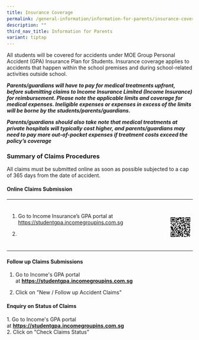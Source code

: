 ```yaml
---
title: Insurance Coverage
permalink: /general-information/information-for-parents/insurance-coverage/
description: ""
third_nav_title: Information for Parents
variant: tiptap
---
```

<p>All students will be covered for accidents under MOE Group Personal Accident
(GPA) Insurance Plan for Students. Insurance coverage applies to accidents
that happen within the school premises and during school-related activities
outside school.</p>
<p><strong><em>Parents/guardians will have to pay for medical treatments upfront, before submitting claims to Income Insurance Limited (Income Insurance) for reimbursement. Please note the applicable limits and coverage for medical expenses. Ineligible expenses or expenses in excess of the limits will be borne by the students/parents/guardians.</em></strong>
</p>
<p><strong><em>Parents/guardians should also take note that medical treatments at private hospitals will typically cost higher, and parents/guardians may need to pay more out-of-pocket expenses if treatment costs exceed the policy’s coverage</em></strong>
</p>
<h3>Summary of Claims Procedures</h3>
<p>All claims must be submitted online as soon as possible subjected to a
cap of 365 days from the date of accident.</p>
<h4>Online Claims Submission</h4>
<table style="minWidth: 75px">
<colgroup>
<col>
<col>
<col>
</colgroup>
<tbody>
<tr>
<th rowspan="1" colspan="1">
<p></p>
</th>
<th rowspan="1" colspan="1">
<p></p>
</th>
<th rowspan="1" colspan="1">
<p></p>
</th>
</tr>
<tr>
<td rowspan="1" colspan="2">
<ol data-tight="true" class="tight">
<li>
<p>Go to Income Insurance’s GPA portal at <a href="https://studentgpa.incomegroupins.com.sg" rel="noopener nofollow" target="_blank">https://studentgpa.incomegroupins.com.sg</a>
</p>
</li>
<li>
<p></p>
</li>
</ol>
</td>
<td rowspan="1" colspan="1">
<p></p>
<div class="isomer-image-wrapper">
<img style="width: 100%" height="auto" width="100%" alt="" src="/images/2024 Others/Insurance_Barcode.png">
</div>
</td>
</tr>
<tr>
<td rowspan="1" colspan="1">
<p></p>
</td>
<td rowspan="1" colspan="1">
<p></p>
</td>
<td rowspan="1" colspan="1">
<p></p>
</td>
</tr>
</tbody>
</table>
<h4>Follow up Claims Submissions</h4>
<ol data-tight="true" class="tight">
<li>
<p>Go to Income's GPA portal at&nbsp;<strong><a href="https://studentgpa.incomegroupins.com.sg/#/" rel="noopener noreferrer nofollow" target="_blank">https://studentgpa.incomegroupins.com.sg</a></strong>
</p>
</li>
<li>
<p>Click on "New / Follow up Accident Claims"</p>
</li>
</ol>
<h4>Enquiry on&nbsp;Status of Claims</h4>
<p>1.&nbsp;Go to Income's GPA portal at&nbsp;<strong><a href="https://studentgpa.incomegroupins.com.sg/#/" rel="noopener noreferrer nofollow" target="_blank">https://studentgpa.incomegroupins.com.sg</a></strong>
<br>2. Click on "Check Claims Status"</p>